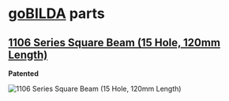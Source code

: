 # [goBILDA](https://www.gobilda.com/) parts
## [1106 Series Square Beam (15 Hole, 120mm Length)](https://www.gobilda.com/1106-series-square-beam-15-hole-120mm-length/)

**Patented**

<img alt='1106 Series Square Beam (15 Hole, 120mm Length)' src='../../../generated_files/parts/gobilda/structure-beam-15.svg'/>
